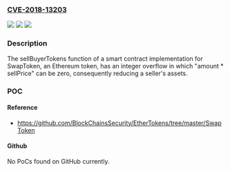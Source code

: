 ### [CVE-2018-13203](https://cve.mitre.org/cgi-bin/cvename.cgi?name=CVE-2018-13203)
![](https://img.shields.io/static/v1?label=Product&message=n%2Fa&color=blue)
![](https://img.shields.io/static/v1?label=Version&message=n%2Fa&color=blue)
![](https://img.shields.io/static/v1?label=Vulnerability&message=n%2Fa&color=brighgreen)

### Description

The sellBuyerTokens function of a smart contract implementation for SwapToken, an Ethereum token, has an integer overflow in which "amount * sellPrice" can be zero, consequently reducing a seller's assets.

### POC

#### Reference
- https://github.com/BlockChainsSecurity/EtherTokens/tree/master/SwapToken

#### Github
No PoCs found on GitHub currently.

